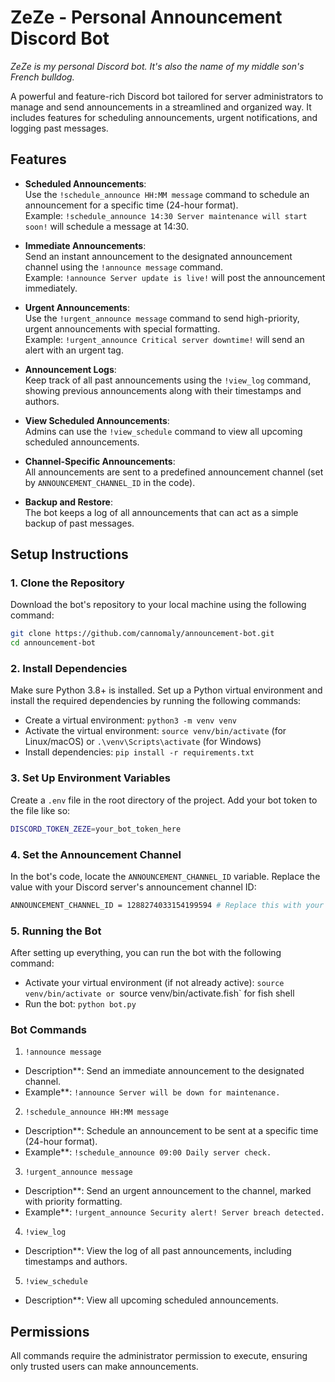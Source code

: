 # ZeZe - Personal Announcement Discord Bot

*ZeZe is my personal Discord bot. It's also the name of my middle son's French bulldog.*

A powerful and feature-rich Discord bot tailored for server administrators to manage and send announcements in a streamlined and organized way. It includes features for scheduling announcements, urgent notifications, and logging past messages.

## Features

- **Scheduled Announcements**:  
  Use the `!schedule_announce HH:MM message` command to schedule an announcement for a specific time (24-hour format).  
  Example: `!schedule_announce 14:30 Server maintenance will start soon!` will schedule a message at 14:30.

- **Immediate Announcements**:  
  Send an instant announcement to the designated announcement channel using the `!announce message` command.  
  Example: `!announce Server update is live!` will post the announcement immediately.

- **Urgent Announcements**:  
  Use the `!urgent_announce message` command to send high-priority, urgent announcements with special formatting.  
  Example: `!urgent_announce Critical server downtime!` will send an alert with an urgent tag.

- **Announcement Logs**:  
  Keep track of all past announcements using the `!view_log` command, showing previous announcements along with their timestamps and authors.

- **View Scheduled Announcements**:  
  Admins can use the `!view_schedule` command to view all upcoming scheduled announcements.

- **Channel-Specific Announcements**:  
  All announcements are sent to a predefined announcement channel (set by `ANNOUNCEMENT_CHANNEL_ID` in the code).

- **Backup and Restore**:  
  The bot keeps a log of all announcements that can act as a simple backup of past messages.

## Setup Instructions

### 1. Clone the Repository

Download the bot's repository to your local machine using the following command:
```bash
git clone https://github.com/cannomaly/announcement-bot.git
cd announcement-bot
```

### 2. Install Dependencies

Make sure Python 3.8+ is installed. Set up a Python virtual environment and install the required dependencies by running the following commands:
- Create a virtual environment: `python3 -m venv venv`
- Activate the virtual environment: `source venv/bin/activate` (for Linux/macOS) or `.\venv\Scripts\activate` (for Windows)
- Install dependencies: `pip install -r requirements.txt`

### 3. Set Up Environment Variables

Create a `.env` file in the root directory of the project. Add your bot token to the file like so:
```bash
DISCORD_TOKEN_ZEZE=your_bot_token_here
```

### 4. Set the Announcement Channel

In the bot's code, locate the `ANNOUNCEMENT_CHANNEL_ID` variable. Replace the value with your Discord server's announcement channel ID:
```bash
ANNOUNCEMENT_CHANNEL_ID = 1288274033154199594 # Replace this with your channel's ID
```

### 5. Running the Bot

After setting up everything, you can run the bot with the following command:
- Activate your virtual environment (if not already active): `source venv/bin/activate or `source venv/bin/activate.fish` for fish shell
- Run the bot: `python bot.py`

### Bot Commands

1. `!announce message`
- Description**: Send an immediate announcement to the designated channel.
- Example**: `!announce Server will be down for maintenance.`

2. `!schedule_announce HH:MM message`
- Description**: Schedule an announcement to be sent at a specific time (24-hour format).
- Example**: `!schedule_announce 09:00 Daily server check.`

3. `!urgent_announce message`
- Description**: Send an urgent announcement to the channel, marked with priority formatting.
- Example**: `!urgent_announce Security alert! Server breach detected.`

4. `!view_log`
- Description**: View the log of all past announcements, including timestamps and authors.

5. `!view_schedule`
- Description**: View all upcoming scheduled announcements.

## Permissions
All commands require the administrator permission to execute, ensuring only trusted users can make announcements.
